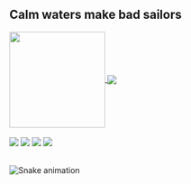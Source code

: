 ## Calm waters make bad sailors

<div>
  <a href="https://github.com/rkist">
   <img align="center" height="170" src="https://github-readme-stats.vercel.app/api/top-langs/?username=rkist&layout=compact&langs_count=16&theme=dracula"/>
  <img align="center" src="https://github-readme-stats.vercel.app/api?username=rkist&show_icons=true&theme=dracula&include_all_commits=true&count_private=true&hide=issues"/>
</div>
<br/>
<div> 
  <a href="https://www.linkedin.com/in/raulkist" target="_blank"><img src="https://img.shields.io/badge/-LinkedIn-%230077B5?style=for-the-badge&logo=linkedin&logoColor=white" target="_blank"></a> 
  <a href="https://twitter.com/raulkist" target="_blank"><img src="https://img.shields.io/badge/-Twitter-%23EA4335?style=for-the-badge&logo=twitter&logoColor=white" target="_blank"></a>
  <a href="https://instagram.com/raulkist" target="_blank"><img src="https://img.shields.io/badge/-Instagram-%23E4405F?style=for-the-badge&logo=instagram&logoColor=white" target="_blank"></a>
  <a href = "mailto: raulkist@gmail.com"><img src="https://img.shields.io/badge/-Gmail-%23333?style=for-the-badge&logo=gmail&logoColor=white" target="_blank"></a>
 </br>
</br>

![Snake animation](https://github.com/eagrundy/eagrundy/blob/output/github-contribution-grid-snake.svg)

<!--
**rkist/rkist** is a ✨ _special_ ✨ repository because its `README.md` (this file) appears on your GitHub profile.

Here are some ideas to get you started:

- 🔭 I’m currently working on ...
- 🌱 I’m currently learning ...
- 👯 I’m looking to collaborate on ...
- 🤔 I’m looking for help with ...
- 💬 Ask me about ...
- 📫 How to reach me: ...
- 😄 Pronouns: ...
- ⚡ Fun fact: ...
-->
